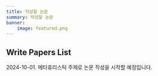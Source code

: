```yaml
---
title: 작성할 논문
summary: 작성할 논문
banner: 
    image: featured.png
---
```

## Write Papers List

2024-10-01. 메타휴리스틱 주제로 논문 작성을 시작할 예정입니다.


